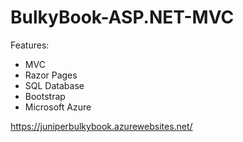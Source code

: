 # BulkyBook-ASP.NET-MVC

Features:
* MVC
* Razor Pages
* SQL Database
* Bootstrap
* Microsoft Azure

https://juniperbulkybook.azurewebsites.net/
